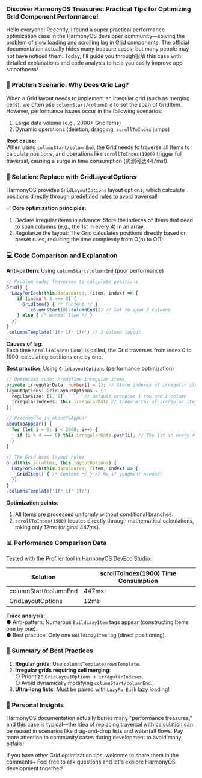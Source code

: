 ### Discover HarmonyOS Treasures: Practical Tips for Optimizing Grid Component Performance!  

Hello everyone! Recently, I found a super practical performance optimization case in the HarmonyOS developer community—solving the problem of slow loading and scrolling lag in Grid components. The official documentation actually hides many treasure cases, but many people may not have noticed them. Today, I'll guide you through拆解 this case with detailed explanations and code analysis to help you easily improve app smoothness!  


### 📌 Problem Scenario: Why Does Grid Lag?  
When a Grid layout needs to implement an irregular grid (such as merging cells), we often use `columnStart/columnEnd` to set the span of GridItem. However, performance issues occur in the following scenarios:  
1. Large data volume (e.g., 2000+ GridItems)  
2. Dynamic operations (deletion, dragging, `scrollToIndex` jumps)  

**Root cause**:  
When using `columnStart/columnEnd`, the Grid needs to traverse all Items to calculate positions, and operations like `scrollToIndex(1900)` trigger full traversal, causing a surge in time consumption (实测可达447ms!).  


### 🚀 Solution: Replace with GridLayoutOptions  
HarmonyOS provides `GridLayoutOptions` layout options, which calculate positions directly through predefined rules to avoid traversal!  

✅ **Core optimization principles**:  
1. Declare irregular items in advance: Store the indexes of Items that need to span columns (e.g., the 1st in every 4) in an array.  
2. Regularize the layout: The Grid calculates positions directly based on preset rules, reducing the time complexity from O(n) to O(1).  


### 💻 Code Comparison and Explanation  
**Anti-pattern**: Using `columnStart/columnEnd` (poor performance)  
```typescript  
// Problem code: Traverses to calculate positions  
Grid() {  
  LazyForEach(this.datasource, (item, index) => {  
    if (index % 4 === 0) {  
      GridItem() { /* Content */ }  
        .columnStart(0).columnEnd(2) // Set to span 2 columns  
    } else { /* Normal Item */ }  
  })  
}  
.columnsTemplate('1fr 1fr 1fr') // 3-column layout
```  

**Causes of lag**:  
Each time `scrollToIndex(1900)` is called, the Grid traverses from index 0 to 1900, calculating positions one by one.  


**Best practice**: Using `GridLayoutOptions` (performance optimization)  
```typescript  
// Optimized code: Predefine irregular items  
private irregularData: number[] = []; // Store indexes of irregular items  
layoutOptions: GridLayoutOptions = {  
  regularSize: [1, 1],       // Default occupies 1 row and 1 column  
  irregularIndexes: this.irregularData // Index array of irregular items  
};  

// Precompute in aboutToAppear  
aboutToAppear() {  
  for (let i = 0; i < 2000; i++) {  
    if (i % 4 === 0) this.irregularData.push(i); // The 1st in every 4 spans columns  
  }  
}  

// The Grid uses layout rules  
Grid(this.scroller, this.layoutOptions) {  
  LazyForEach(this.datasource, (item, index) => {  
    GridItem() { /* Content */ } // No if judgment needed!  
  })  
}  
.columnsTemplate('1fr 1fr 1fr')
```  

**Optimization points**:  
1. All Items are processed uniformly without conditional branches.  
2. `scrollToIndex(1900)` locates directly through mathematical calculations, taking only 12ms (original 447ms).  


### 📊 Performance Comparison Data  
Tested with the Profiler tool in HarmonyOS DevEco Studio:  

| Solution                     | scrollToIndex(1900) Time Consumption |  
|------------------------------|-------------------------------------|  
| columnStart/columnEnd        | 447ms                               |  
| GridLayoutOptions            | 12ms                                |  

**Trace analysis**:  
● Anti-pattern: Numerous `BuildLazyItem` tags appear (constructing Items one by one).  
● Best practice: Only one `BuildLazyItem` tag (direct positioning).  


### 💎 Summary of Best Practices  
1. **Regular grids**: Use `columnsTemplate/rowsTemplate`.  
2. **Irregular grids requiring cell merging**:  
   ○ Prioritize `GridLayoutOptions + irregularIndexes`.  
   ○ Avoid dynamically modifying `columnStart/columnEnd`.  
3. **Ultra-long lists**: Must be paired with `LazyForEach` lazy loading!  


### 🌟 Personal Insights  
HarmonyOS documentation actually buries many "performance treasures," and this case is typical—the idea of replacing traversal with calculation can be reused in scenarios like drag-and-drop lists and waterfall flows. Pay more attention to community cases during development to avoid many pitfalls!  

If you have other Grid optimization tips, welcome to share them in the comments~ Feel free to ask questions and let's explore HarmonyOS development together!
